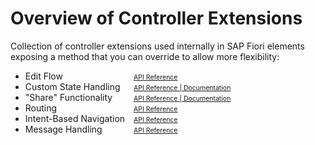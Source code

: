 <style>
@media screen and (max-width: 600px) {
    .phone {
          font-size: small;
          padding-left: 1em !important;
    }
}
@media screen and (max-width: 370px) {
    .phone {
          font-size: x-small;
          padding-left: 1em !important;
    }
}
</style>

# Overview of Controller Extensions

Collection of controller extensions used internally in SAP Fiori elements exposing a method that you can override to allow more flexibility:

<ul class="phone" style="columns: 2; max-width: 28rem; width: max-content">
	<li>Edit Flow</li>
    <li>Custom State Handling</li>
    <li>"Share" Functionality</li>
    <li>Routing</li>
    <li>Intent-Based Navigation</li>
    <li>Message Handling</li>
    <li style="list-style-type: none"><a style="font-size: 0.75em" href="../../../../../../../#/api/sap.fe.core.controllerextensions.EditFlow" target="_blank">API Reference</a></li>
    <li style="list-style-type: none"><a style="font-size: 0.75em" href="../../../../../../../#/api/sap.fe.core.controllerextensions.ViewState" target="_blank">API Reference | </a> <a style="font-size: 0.75em" href="../../../../../../../#/topic/89fa878945294931b15a581a99043005" target="_blank">Documentation</a></li>
    <li style="list-style-type: none"><a style="font-size: 0.75em" href="../../../../../../../#/api/sap.fe.core.controllerextensions.Share" target="_blank">API Reference | </a><a style="font-size: 0.75em" href="../../../../../../../#/topic/022bf0dcae1d4d90961ebe23d642fca3" target="_blank">Documentation</a></li>
    <li style="list-style-type: none"><a style="font-size: 0.75em" href="../../../../../../../#/api/sap.fe.core.controllerextensions.Routing" target="_blank">API Reference</a></li>
    <li style="list-style-type: none"><a style="font-size: 0.75em" href="../../../../../../../#/api/sap.fe.core.controllerextensions.IntentBasedNavigation" target="_blank">API Reference</a></li>
    <li style="list-style-type: none"><a style="font-size: 0.75em" href="../../../../../../../#/api/sap.fe.core.controllerextensions.MessageHandler" target="_blank">API Reference</a></li>
</ul>
